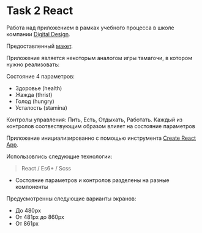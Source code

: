 # Task 2 React

Работа над приложением в рамках учебного процесса в школе компании [Digital Design](https://digdes.ru/).

Предоставленный [макет](https://www.figma.com/file/HkAHjhqHb3iKeYSTbZNy92/dd_fe_school_vue_advanced?node-id=0%3A1).

Приложение является некоторым аналогом игры тамагочи, в котором нужно реализовать:

Состояние 4 параметров:

* Здоровье (health)
* Жажда (thrist)
* Голод (hungry)
* Усталость (stamina)

Контролы управления:
Пить, Есть, Отдыхать, Работать. Каждый из контролов соотвествующим образом влияет на состояние параметров

Приложение инициализированно с помощью инструмента [Create React App](https://github.com/facebook/create-react-app).

Использовлись следующие технологии: 

> React / Es6+ / Scss

* Состояние параметров и контролов разделены на разные компоненты 

Предусмотренны следующие варианты экранов:
* До 480px
* От 481px до 860px
* От 861px
